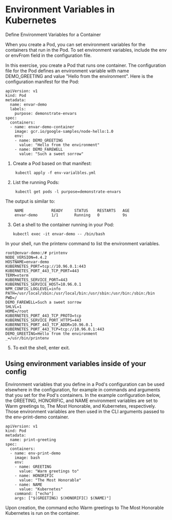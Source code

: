 # Environment Variables in Kubernetes

Define Environment Variables for a Container

When you create a Pod, you can set environment variables for the containers that run in the Pod. To set environment variables, include the env or envFrom field in the configuration file.

In this exercise, you create a Pod that runs one container. The configuration file for the Pod defines an environment variable with name DEMO_GREETING and value "Hello from the environment". Here is the configuration manifest for the Pod:

```
apiVersion: v1
kind: Pod
metadata:
  name: envar-demo
  labels:
    purpose: demonstrate-envars
spec:
  containers:
  - name: envar-demo-container
    image: gcr.io/google-samples/node-hello:1.0
    env:
    - name: DEMO_GREETING
      value: "Hello from the environment"
    - name: DEMO_FAREWELL
      value: "Such a sweet sorrow"
```
1. Create a Pod based on that manifest:

        kubectl apply -f env-varialbles.yml
2. List the running Pods:

        kubectl get pods -l purpose=demonstrate-envars
        
The output is similar to:

        NAME            READY     STATUS    RESTARTS   AGE
        envar-demo      1/1       Running   0          9s
3.  Get a shell to the container running in your Pod:

        kubectl exec -it envar-demo -- /bin/bash

In your shell, run the printenv command to list the environment variables.


```
root@envar-demo:/# printenv
NODE_VERSION=4.4.2
HOSTNAME=envar-demo
KUBERNETES_PORT=tcp://10.96.0.1:443
KUBERNETES_PORT_443_TCP_PORT=443
TERM=xterm
KUBERNETES_SERVICE_PORT=443
KUBERNETES_SERVICE_HOST=10.96.0.1
NPM_CONFIG_LOGLEVEL=info
PATH=/usr/local/sbin:/usr/local/bin:/usr/sbin:/usr/bin:/sbin:/bin
PWD=/
DEMO_FAREWELL=Such a sweet sorrow
SHLVL=1
HOME=/root
KUBERNETES_PORT_443_TCP_PROTO=tcp
KUBERNETES_SERVICE_PORT_HTTPS=443
KUBERNETES_PORT_443_TCP_ADDR=10.96.0.1
KUBERNETES_PORT_443_TCP=tcp://10.96.0.1:443
DEMO_GREETING=Hello from the environment
_=/usr/bin/printenv
```

5. To exit the shell, enter exit.

##  Using environment variables inside of your config

Environment variables that you define in a Pod's configuration can be used elsewhere in the configuration, for example in commands and arguments that you set for the Pod's containers. In the example configuration below, the GREETING, HONORIFIC, and NAME environment variables are set to Warm greetings to, The Most Honorable, and Kubernetes, respectively. Those environment variables are then used in the CLI arguments passed to the env-print-demo container.

```
apiVersion: v1
kind: Pod
metadata:
  name: print-greeting
spec:
  containers:
  - name: env-print-demo
    image: bash
    env:
    - name: GREETING
      value: "Warm greetings to"
    - name: HONORIFIC
      value: "The Most Honorable"
    - name: NAME
      value: "Kubernetes"
    command: ["echo"]
    args: ["$(GREETING) $(HONORIFIC) $(NAME)"]
```

Upon creation, the command echo Warm greetings to The Most Honorable Kubernetes is run on the container.

